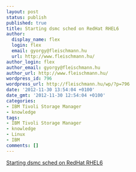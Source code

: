 ```yaml
---
layout: post
status: publish
published: true
title: Starting dsmc sched on RedHat RHEL6
author:
  display_name: flex
  login: flex
  email: gyorgy@fleischmann.hu
  url: http://www.fleischmann.hu/
author_login: flex
author_email: gyorgy@fleischmann.hu
author_url: http://www.fleischmann.hu/
wordpress_id: 796
wordpress_url: http://fleischmann.hu/wp/?p=796
date: '2012-11-30 13:54:04 +0100'
date_gmt: '2012-11-30 12:54:04 +0100'
categories:
- IBM Tivoli Storage Manager
- knowledge
tags:
- IBM Tivoli Storage Manager
- knowledge
- Linux
- IBM
comments: []
---
```

<p><a href="http://adsm.org/forum/showthread.php?23039-Starting-dsmc-sched-on-RedHat-RHEL6">Starting dsmc sched on RedHat RHEL6</a></p>
